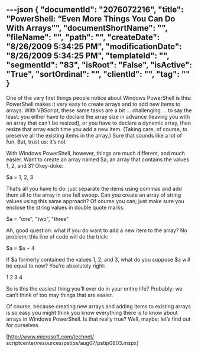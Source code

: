 ---json
{
  "documentId": "2076072216",
  "title": "PowerShell: “Even More Things You Can Do With Arrays”",
  "documentShortName": "",
  "fileName": "",
  "path": "",
  "createDate": "8/26/2009 5:34:25 PM",
  "modificationDate": "8/26/2009 5:34:25 PM",
  "templateId": "",
  "segmentId": "83",
  "isRoot": "False",
  "isActive": "True",
  "sortOrdinal": "",
  "clientId": "",
  "tag": ""
}
---

One of the very first things people notice about Windows PowerShell is this: PowerShell makes it very easy to create arrays and to add new items to arrays. With VBScript, these same tasks are a bit … challenging … to say the least: you either have to declare the array size in advance (leaving you with an array that can’t be resized), or you have to declare a dynamic array, then resize that array each time you add a new item. (Taking care, of course, to preserve all the existing items in the array.) Sure that sounds like a lot of fun. But, trust us: it’s not

With Windows PowerShell, however, things are much different, and much easier. Want to create an array named $a, an array that contains the values 1, 2, and 3? Okey-doke:

$a = 1, 2, 3

That’s all you have to do: just separate the items using commas and add them all to the array in one fell swoop. Can you create an array of string values using this same approach? Of course you can; just make sure you enclose the string values in double quote marks:

$a = &quot;one&quot;, &quot;two&quot;, &quot;three&quot;

Ah, good question: what if you do want to add a new item to the array? No problem; this line of code will do the trick:

$a = $a + 4

If $a formerly contained the values 1, 2, and 3, what do you suppose $a will be equal to now? You’re absolutely right:

1
2
3
4

So is this the easiest thing you’ll ever do in your entire life? Probably; we can’t think of too may things that are easier.

Of course, because creating new arrays and adding items to existing arrays is so easy you might think you know everything there is to know about arrays in Windows PowerShell. Is that really true? Well, maybe; let’s find out for ourselves.

[http://www.microsoft.com/technet/
    scriptcenter/resources/pstips/aug07/pstip0803.mspx]
